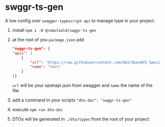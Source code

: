 # swggr-ts-gen

A low config over `swagger-typescript-api` to manage type in your project.

1. install `npm i -D @romuleald/swggr-ts-gen`
1. at the root of you `package.json` add

   ```json
   "swggr-ts-gen": {
   "apis": [
       {
           "url": "https://raw.githubusercontent.com/OAI/OpenAPI-Specification/main/examples/v2.0/json/api-with-examples.json",
           "name": "test"
       }
   ]}
   ```

   `url` will be your openapi json from swagger and `name` the name of the file.
1. add a command in your scripts `"dto-doc": "swggr-ts-gen"`
1. execute `npm run dto-doc`
1. DTOs will be generated in `./dto/types` from the root of your project
